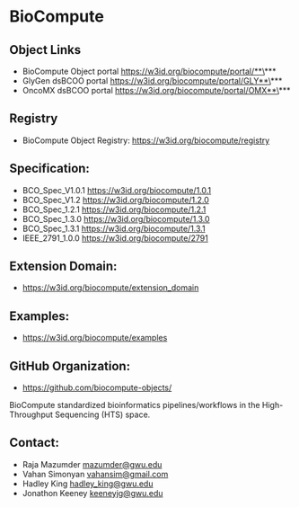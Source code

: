 # BioCompute

## Object Links

- BioCompute Object portal https://w3id.org/biocompute/portal/**\***
- GlyGen dsBCOO portal https://w3id.org/biocompute/portal/GLY**\***
- OncoMX dsBCOO portal https://w3id.org/biocompute/portal/OMX**\***

## Registry

- BioCompute Object Registry: https://w3id.org/biocompute/registry

## Specification:

- BCO_Spec_V1.0.1 https://w3id.org/biocompute/1.0.1
- BCO_Spec_V1.2 https://w3id.org/biocompute/1.2.0
- BCO_Spec_1.2.1 https://w3id.org/biocompute/1.2.1
- BCO_Spec_1.3.0 https://w3id.org/biocompute/1.3.0
- BCO_Spec_1.3.1 https://w3id.org/biocompute/1.3.1
- IEEE_2791_1.0.0 https://w3id.org/biocompute/2791

## Extension Domain:

- https://w3id.org/biocompute/extension_domain

## Examples:

- https://w3id.org/biocompute/examples

## GitHub Organization:

- https://github.com/biocompute-objects/

BioCompute standardized bioinformatics pipelines/workflows in the High-Throughput Sequencing (HTS) space.

## Contact:

- Raja Mazumder <mazumder@gwu.edu>
- Vahan Simonyan <vahansim@gmail.com>
- Hadley King <hadley_king@gwu.edu>
- Jonathon Keeney <keeneyjg@gwu.edu>
